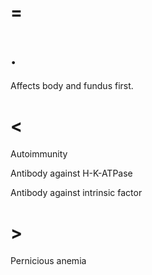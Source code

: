 # =

# .

Affects body and fundus first.

# <

Autoimmunity

Antibody against H-K-ATPase

Antibody against intrinsic factor

# >

Pernicious anemia
